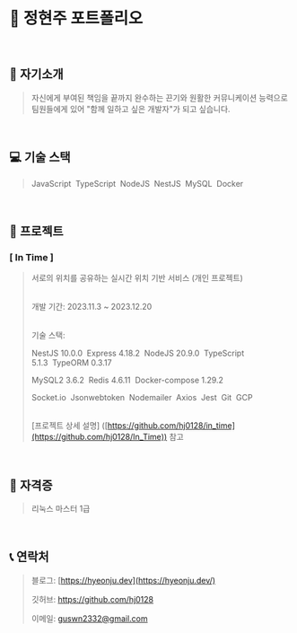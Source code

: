 # 📜 정현주 포트폴리오
</br>

## 👋 자기소개

> 자신에게 부여된 책임을 끝까지 완수하는 끈기와 원활한 커뮤니케이션 능력으로</br>
> 팀원들에게 있어 "함께 일하고 싶은 개발자"가 되고 싶습니다.
> 
</br>

## 💻 기술 스택

> JavaScript&nbsp;&nbsp;TypeScript&nbsp;&nbsp;NodeJS&nbsp;&nbsp;NestJS&nbsp;&nbsp;MySQL&nbsp;&nbsp;Docker
> 
</br>

## 👣 프로젝트

### [ In Time ]

> 서로의 위치를 공유하는 실시간 위치 기반 서비스 (개인 프로젝트) </br>
> </br>
>
> 개발 기간: 2023.11.3 ~ 2023.12.20 </br>
> </br>
> 
> 기술 스택:
> 
> NestJS 10.0.0&nbsp;&nbsp;Express 4.18.2&nbsp;&nbsp;NodeJS 20.9.0&nbsp;&nbsp;TypeScript 5.1.3&nbsp;&nbsp;TypeORM 0.3.17
> 
> MySQL2 3.6.2&nbsp;&nbsp;Redis 4.6.11&nbsp;&nbsp;Docker-compose 1.29.2
> 
> Socket.io&nbsp;&nbsp;Jsonwebtoken&nbsp;&nbsp;Nodemailer&nbsp;&nbsp;Axios&nbsp;&nbsp;Jest&nbsp;&nbsp;Git&nbsp;&nbsp;GCP</br>
> </br>
> 
> [프로젝트 상세 설명] ([https://github.com/hj0128/in_time](https://github.com/hj0128/In_Time)) 참고
> 
</br>

## 🪪 자격증

> 리눅스 마스터 1급
> 
</br>

## 📞 연락처

> 블로그: [https://hyeonju.dev](https://hyeonju.dev/)
> 
> 깃허브: https://github.com/hj0128
> 
> 이메일: [guswn2332@gmail.com](mailto:guswn2332@gmail.com)
>
